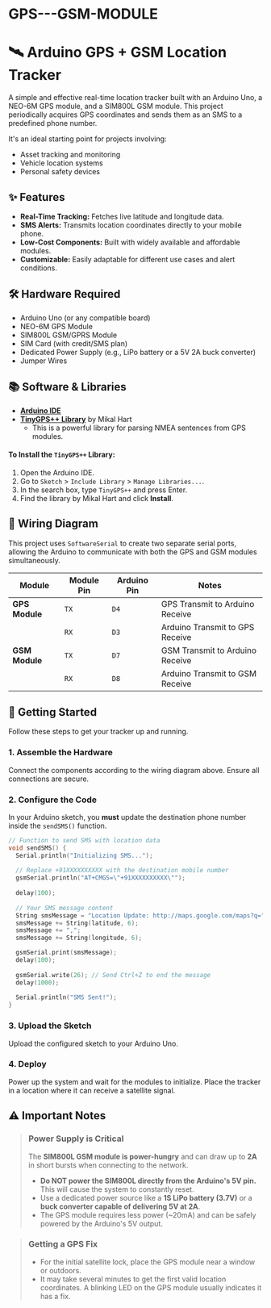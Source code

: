 # GPS---GSM-MODULE
# 🛰️ Arduino GPS + GSM Location Tracker

A simple and effective real-time location tracker built with an Arduino Uno, a NEO-6M GPS module, and a SIM800L GSM module. This project periodically acquires GPS coordinates and sends them as an SMS to a predefined phone number.

It's an ideal starting point for projects involving:

  * Asset tracking and monitoring
  * Vehicle location systems
  * Personal safety devices

## ✨ Features

  * **Real-Time Tracking:** Fetches live latitude and longitude data.
  * **SMS Alerts:** Transmits location coordinates directly to your mobile phone.
  * **Low-Cost Components:** Built with widely available and affordable modules.
  * **Customizable:** Easily adaptable for different use cases and alert conditions.

## 🛠️ Hardware Required

  * Arduino Uno (or any compatible board)
  * NEO-6M GPS Module
  * SIM800L GSM/GPRS Module
  * SIM Card (with credit/SMS plan)
  * Dedicated Power Supply (e.g., LiPo battery or a 5V 2A buck converter)
  * Jumper Wires

## 📚 Software & Libraries

  * **[Arduino IDE](https://www.arduino.cc/en/software)**
  * **[TinyGPS++ Library](https://www.google.com/search?q=http://arduiniana.org/libraries/tinygpsplus/)** by Mikal Hart
      * This is a powerful library for parsing NMEA sentences from GPS modules.

#### To Install the `TinyGPS++` Library:

1.  Open the Arduino IDE.
2.  Go to `Sketch` \> `Include Library` \> `Manage Libraries...`.
3.  In the search box, type `TinyGPS++` and press Enter.
4.  Find the library by Mikal Hart and click **Install**.

## 🔌 Wiring Diagram

This project uses `SoftwareSerial` to create two separate serial ports, allowing the Arduino to communicate with both the GPS and GSM modules simultaneously.

| Module          | Module Pin | Arduino Pin | Notes                             |
| --------------- | ---------- | ----------- | --------------------------------- |
| **GPS Module** | `TX`       | `D4`        | GPS Transmit to Arduino Receive   |
|                 | `RX`       | `D3`        | Arduino Transmit to GPS Receive   |
| **GSM Module** | `TX`       | `D7`        | GSM Transmit to Arduino Receive   |
|                 | `RX`       | `D8`        | Arduino Transmit to GSM Receive   |

## 🚀 Getting Started

Follow these steps to get your tracker up and running.

### 1\. Assemble the Hardware

Connect the components according to the wiring diagram above. Ensure all connections are secure.

### 2\. Configure the Code

In your Arduino sketch, you **must** update the destination phone number inside the `sendSMS()` function.

```cpp
// Function to send SMS with location data
void sendSMS() {
  Serial.println("Initializing SMS...");
  
  // Replace +91XXXXXXXXXX with the destination mobile number
  gsmSerial.println("AT+CMGS=\"+91XXXXXXXXXX\""); 
  
  delay(100);
  
  // Your SMS message content
  String smsMessage = "Location Update: http://maps.google.com/maps?q=";
  smsMessage += String(latitude, 6);
  smsMessage += ",";
  smsMessage += String(longitude, 6);

  gsmSerial.print(smsMessage);
  delay(100);
  
  gsmSerial.write(26); // Send Ctrl+Z to end the message
  delay(1000);
  
  Serial.println("SMS Sent!");
}
```

### 3\. Upload the Sketch

Upload the configured sketch to your Arduino Uno.

### 4\. Deploy

Power up the system and wait for the modules to initialize. Place the tracker in a location where it can receive a satellite signal.

## ⚠️ Important Notes

> ### **Power Supply is Critical**
>
> The **SIM800L GSM module is power-hungry** and can draw up to **2A** in short bursts when connecting to the network.
>
>   * **Do NOT power the SIM800L directly from the Arduino's 5V pin.** This will cause the system to constantly reset.
>   * Use a dedicated power source like a **1S LiPo battery (3.7V)** or a **buck converter capable of delivering 5V at 2A**.
>   * The GPS module requires less power (\~20mA) and can be safely powered by the Arduino's 5V output.

> ### **Getting a GPS Fix**
>
>   * For the initial satellite lock, place the GPS module near a window or outdoors.
>   * It may take several minutes to get the first valid location coordinates. A blinking LED on the GPS module usually indicates it has a fix.
